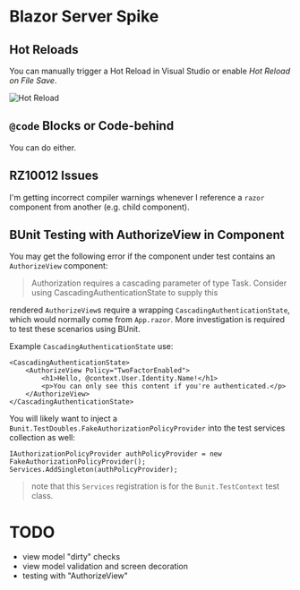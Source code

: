 # Blazor Server Spike

## Hot Reloads

You can manually trigger a Hot Reload in Visual Studio or enable *Hot Reload on File Save*.

![Hot Reload](img/hot_reload.png)

## `@code` Blocks or Code-behind

You can do either.

## RZ10012 Issues

I'm getting incorrect compiler warnings whenever I reference a `razor` component from another (e.g. child component).

## BUnit Testing with AuthorizeView in Component

You may get the following error if the component under test contains an `AuthorizeView` component:

> Authorization requires a cascading parameter of type Task<AuthenticationState>. Consider using CascadingAuthenticationState to supply this

rendered `AuthorizeView`s require a wrapping `CascadingAuthenticationState`, which would normally come from `App.razor`. More investigation is required to test these scenarios using BUnit.

Example `CascadingAuthenticationState` use:

```
<CascadingAuthenticationState>
    <AuthorizeView Policy="TwoFactorEnabled">
        <h1>Hello, @context.User.Identity.Name!</h1>
        <p>You can only see this content if you're authenticated.</p>
    </AuthorizeView>
</CascadingAuthenticationState>
```

You will likely want to inject a `Bunit.TestDoubles.FakeAuthorizationPolicyProvider` into the test services collection as well:

```
IAuthorizationPolicyProvider authPolicyProvider = new FakeAuthorizationPolicyProvider();
Services.AddSingleton(authPolicyProvider);
```

> note that this `Services` registration is for the `Bunit.TestContext` test class.

# TODO

- view model "dirty" checks
- view model validation and screen decoration
- testing with "AuthorizeView"